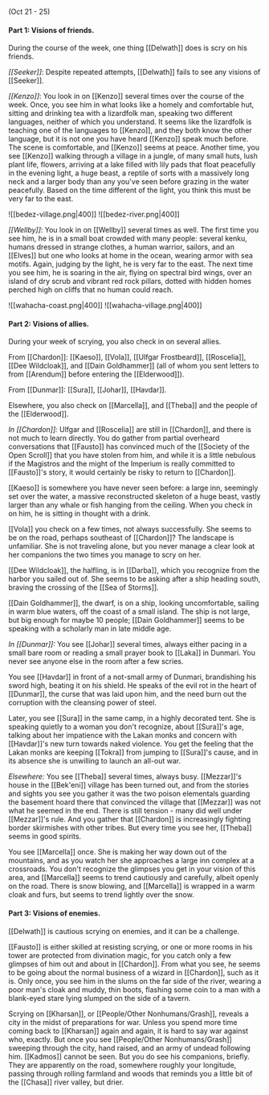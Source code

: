 (Oct 21 - 25)

#### Part 1: Visions of friends. 

During the course of the week, one thing [[Delwath]] does is scry on his friends. 

*[[Seeker]]*: Despite repeated attempts, [[Delwath]] fails to see any visions of [[Seeker]]. 

*[[Kenzo]]*: You look in on [[Kenzo]] several times over the course of the week. Once, you see him in what looks like a homely and comfortable hut, sitting and drinking tea with a lizardfolk man, speaking two different languages, neither of which you understand. It seems like the lizardfolk is teaching one of the languages to [[Kenzo]], and they both know the other language, but it is not one you have heard [[Kenzo]] speak much before. The scene is comfortable, and [[Kenzo]] seems at peace. Another time, you see [[Kenzo]] walking through a village in a jungle, of many small huts, lush plant life, flowers, arriving at a lake filled with lily pads that float peacefully in the evening light, a huge beast, a reptile of sorts with a massively long neck and a larger body than any you've seen before grazing in the water peacefully. Based on the time different of the light, you think this must be very far to the east. 

![[bedez-village.png|400]]
![[bedez-river.png|400]]

*[[Wellby]]*: You look in on [[Wellby]] several times as well. The first time you see him, he is in a small boat crowded with many people: several kenku, humans dressed in strange clothes, a human warrior, sailors, and an [[Elves]] but one who looks at home in the ocean, wearing armor with sea motifs. Again, judging by the light, he is very far to the east. The next time you see him, he is soaring in the air, flying on spectral bird wings, over an island of dry scrub and vibrant red rock pillars, dotted with hidden homes perched high on cliffs that no human could reach.

![[wahacha-coast.png|400]]
![[wahacha-village.png|400]]

#### Part 2: Visions of allies. 

During your week of scrying, you also check in on several allies. 

From [[Chardon]]: [[Kaeso]], [[Vola]], [[Ulfgar Frostbeard]], [[Roscelia]], [[Dee Wildcloak]], and [[Dain Goldhammer]] (all of whom you sent letters to from [[Arendum]] before entering the [[Elderwood]]). 

From [[Dunmar]]: [[Sura]], [[Johar]], [[Havdar]]. 

Elsewhere, you also check on [[Marcella]], and [[Theba]] and the people of the [[Elderwood]]. 

_In [[Chardon]]:_ Ulfgar and [[Roscelia]] are still in [[Chardon]], and there is not much to learn directly. You do gather from partial overheard conversations that [[Fausto]] has convinced much of the [[Society of the Open Scroll]] that you have stolen from him, and while it is a little nebulous if the Magistros and the might of the Imperium is really committed to [[Fausto]]'s story, it would certainly be risky to return to [[Chardon]]. 

[[Kaeso]] is somewhere you have never seen before: a large inn, seemingly set over the water, a massive reconstructed skeleton of a huge beast, vastly larger than any whale or fish hanging from the ceiling. When you check in on him, he is sitting in thought with a drink. 

[[Vola]] you check on a few times, not always successfully. She seems to be on the road, perhaps southeast of [[Chardon]]? The landscape is unfamiliar. She is not traveling alone, but you never manage a clear look at her companions the two times you manage to scry on her. 

[[Dee Wildcloak]], the halfling, is in [[Darba]], which you recognize from the harbor you sailed out of. She seems to be asking after a ship heading south, braving the crossing of the [[Sea of Storms]]. 

[[Dain Goldhammer]], the dwarf, is on a ship, looking uncomfortable, sailing in warm blue waters, off the coast of a small island. The ship is not large, but big enough for maybe 10 people; [[Dain Goldhammer]] seems to be speaking with a scholarly man in late middle age.

_In [[Dunmar]]:_ You see [[Johar]] several times, always either pacing in a small bare room or reading a small prayer book to [[Laka]] in Dunmari. You never see anyone else in the room after a few scries.

You see [[Havdar]] in front of a not-small army of Dunmari, brandishing his sword high, beating it on his shield. He speaks of the evil rot in the heart of [[Dunmar]], the curse that was laid upon him, and the need burn out the corruption with the cleansing power of steel.

Later, you see [[Sura]] in the same camp, in a highly decorated tent. She is speaking quietly to a woman you don't recognize, about [[Sura]]'s age, talking about her impatience with the Lakan monks and concern with [[Havdar]]'s new turn towards naked violence. You get the feeling that the Lakan monks are keeping [[Tokra]] from jumping to [[Sura]]'s cause, and in its absence she is unwilling to launch an all-out war. 

_Elsewhere:_ You see [[Theba]] several times, always busy. [[Mezzar]]'s house in the [[Bek'eni]] village has been turned out, and from the stories and sights you see you gather it was the two poison elementals guarding the basement hoard there that convinced the village that [[Mezzar]] was not what he seemed in the end. There is still tension - many did well under [[Mezzar]]'s rule. And you gather that [[Chardon]] is increasingly fighting border skirmishes with other tribes. But every time you see her, [[Theba]] seems in good spirits. 

You see [[Marcella]] once. She is making her way down out of the mountains, and as you watch her she approaches a large inn complex at a crossroads. You don't recognize the glimpses you get in your vision of this area, and [[Marcella]] seems to trend cautiously and carefully, albeit openly on the road. There is snow blowing, and [[Marcella]] is wrapped in a warm cloak and furs, but seems to trend lightly over the snow.

#### Part 3: Visions of enemies. 

[[Delwath]] is cautious scrying on enemies, and it can be a challenge. 

[[Fausto]] is either skilled at resisting scrying, or one or more rooms in his tower are protected from divination magic, for you catch only a few glimpses of him out and about in [[Chardon]]. From what you see, he seems to be going about the normal business of a wizard in [[Chardon]], such as it is. Only once, you see him in the slums on the far side of the river, wearing a poor man's cloak and muddy, thin boots, flashing some coin to a man with a blank-eyed stare lying slumped on the side of a tavern. 

Scrying on [[Kharsan]], or [[People/Other Nonhumans/Grash]], reveals a city in the midst of preparations for war. Unless you spend more time coming back to [[Kharsan]] again and again, it is hard to say war against who, exactly. But once you see [[People/Other Nonhumans/Grash]] sweeping through the city, hand raised, and an army of undead following him. [[Kadmos]] cannot be seen. But you do see his companions, briefly. They are apparently on the road, somewhere roughly your longitude, passing through rolling farmland and woods that reminds you a little bit of the [[Chasa]] river valley, but drier.